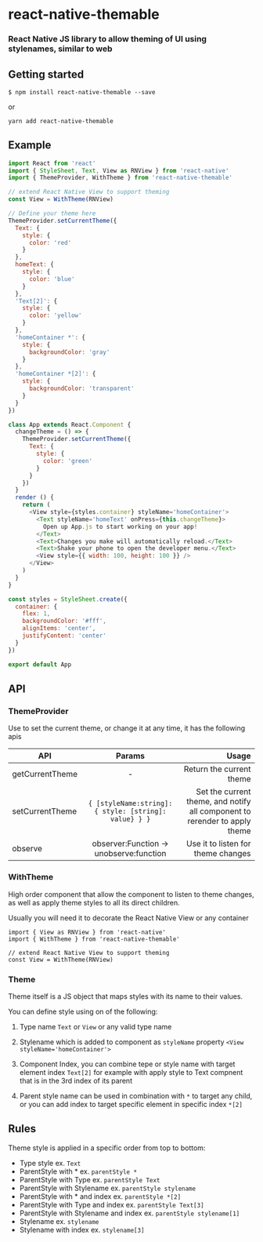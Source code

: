 
# react-native-themable

### React Native JS library to allow theming of UI using stylenames, similar to web

## Getting started

`$ npm install react-native-themable --save`

or

`yarn add react-native-themable`

## Example
```javascript
import React from 'react'
import { StyleSheet, Text, View as RNView } from 'react-native'
import { ThemeProvider, WithTheme } from 'react-native-themable'

// extend React Native View to support theming
const View = WithTheme(RNView)

// Define your theme here
ThemeProvider.setCurrentTheme({
  Text: {
    style: {
      color: 'red'
    }
  },
  homeText: {
    style: {
      color: 'blue'
    }
  },
  'Text[2]': {
    style: {
      color: 'yellow'
    }
  },
  'homeContainer *': {
    style: {
      backgroundColor: 'gray'
    }
  },
  'homeContainer *[2]': {
    style: {
      backgroundColor: 'transparent'
    }
  }
})

class App extends React.Component {
  changeTheme = () => {
    ThemeProvider.setCurrentTheme({
      Text: {
        style: {
          color: 'green'
        }
      }
    })
  }
  render () {
    return (
      <View style={styles.container} styleName='homeContainer'>
        <Text styleName='homeText' onPress={this.changeTheme}>
          Open up App.js to start working on your app!
        </Text>
        <Text>Changes you make will automatically reload.</Text>
        <Text>Shake your phone to open the developer menu.</Text>
        <View style={{ width: 100, height: 100 }} />
      </View>
    )
  }
}

const styles = StyleSheet.create({
  container: {
    flex: 1,
    backgroundColor: '#fff',
    alignItems: 'center',
    justifyContent: 'center'
  }
})

export default App
```
  
## API

### ThemeProvider

Use to set the current theme, or change it at any time, it has the following apis

| API        | Params           | Usage
| ------------- |:-------------:| -----:|
| getCurrentTheme      | - | Return the current theme |
| setCurrentTheme      | ```{ [styleName:string]: { style: [string]: value} } }```     |   Set the current theme, and notify all component to rerender to apply theme |
| observe | observer:Function -> unobserve:function      |    Use it to listen for theme changes |


### WithTheme

High order component that allow the component to listen to theme changes, as well as apply theme styles to all its direct children.

Usually you will need it to decorate the React Native View or any container

```
import { View as RNView } from 'react-native'
import { WithTheme } from 'react-native-themable'

// extend React Native View to support theming
const View = WithTheme(RNView)
```

### Theme

Theme itself is a JS object that maps styles with its name to their values.

You can define style using on of the following:

1. Type name ```Text``` or ```View``` or any valid type name

2. Stylename which is added to component as ```styleName``` property ```<View styleName='homeContainer'>```

3. Component Index, you can combine tepe or style name with target element index ```Text[2]``` for example with apply style to Text compnent that is in the 3rd index of its parent

4. Parent style name can be used in combination with ```*``` to target any child, or you can add index to target specific element in specific index ```*[2]```


## Rules

Theme style is applied in a specific order from top to bottom:

- Type style ex. ```Text```
- ParentStyle with * ex. ```parentStyle *```
- ParentStyle with Type ex. ```parentStyle Text```
- ParentStyle with Stylename ex. ```parentStyle stylename```
- ParentStyle with * and index ex. ```parentStyle *[2]```
- ParentStyle with Type and index ex. ```parentStyle Text[3]```
- ParentStyle with Stylename and index ex. ```parentStyle stylename[1]```
- Stylename ex. ```stylename```
- Stylename with index ex. ```stylename[3]```

